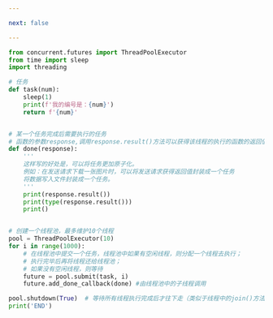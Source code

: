 ```yaml
---

next: false

---
```




<BlogInfo id="503" title="25.给线程池中的线程添加额外任务" author="白日梦想猿" pv=0 read_times=0 pre_cost_time="0分38秒" category="并发编程" tag_list="['并发编程']" create_time="2022.03.03 16:45:37" update_time="2022.03.05 22:34:32" />

```python
from concurrent.futures import ThreadPoolExecutor
from time import sleep
import threading

# 任务
def task(num):
    sleep(1)
    print(f'我的编号是：{num}')
    return f'{num}'


# 某一个任务完成后需要执行的任务
# 函数的参数response,调用response.result()方法可以获得该线程的执行的函数的返回值，若无返回值，则返回None
def done(response):
    '''
    这样写的好处是，可以将任务更加原子化。
    例如：在发送请求下载一张图片时，可以将发送请求获得返回值封装成一个任务
    将数据写入文件封装成一个任务。
    '''
    print(response.result())
    print(type(response.result()))
    print()


# 创建一个线程池，最多维护10个线程
pool = ThreadPoolExecutor(10)
for i in range(1000):
    # 在线程池中提交一个任务，线程池中如果有空闲线程，则分配一个线程去执行；
    # 执行完毕后再将线程还给线程池；
    # 如果没有空闲线程，则等待
    future = pool.submit(task, i)
    future.add_done_callback(done) #由线程池中的子线程调用

pool.shutdown(True)  # 等待所有线程执行完成后才往下走（类似于线程中的join()方法）
print('END')

```



<ActionBox />
